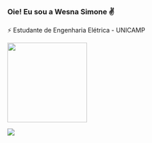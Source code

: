 ### Oie! Eu sou a Wesna Simone ✌️

⚡ Estudante de Engenharia Elétrica - UNICAMP

<div>
  <a href="https://github.com/wesnasimone">
 <p> <img height="180em" src="https://github-readme-stats.vercel.app/api?username=wesnasimone&show_icons=true&theme=monokai&include_all_commits=true&count_private=true&bg_color=60,DB7093,FFB6C1,FFC0CB&icon_color=DB7093&text_color=4F4F4F"/>
   <!--<img height="180em" src="https://github-readme-stats.vercel.app/api/top-langs/?username=wesnasimone&layout=compact&langs_count=7&theme=monokai&bg_color=60,DB7093,FFB6C1,FFC0CB&icon_color=DB7093&text_color=4F4F4F"/>--></p>
</div>
  
  <div>
  <!--<a href="https://instagram.com/wesnasimone" target="_blank"><img src="https://img.shields.io/badge/-Instagram-%23E4405F?style=for-the-badge&logo=instagram&logoColor=white" target="_blank"></a>-->
  <a href = "mailto:wesnasimone@gmail.com"><img src=https://img.shields.io/badge/Gmail-D14836?style=for-the-badge&logo=gmail&logoColor=white target="_blank"></a>
  <!--<a href="https://www.linkedin.com/in/rafaella-ballerini-45875016a" target="_blank"><img src="https://img.shields.io/badge/-LinkedIn-%230077B5?style=for-the-badge&logo=linkedin&logoColor=white" target="_blank"></a>-->
  </div>  

